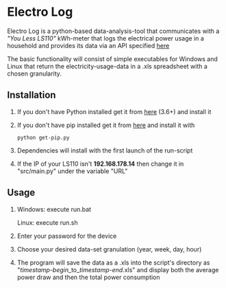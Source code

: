 # __Electro Log__

Electro Log is a python-based data-analysis-tool that communicates with a *"You Less LS110"* kWh-meter that logs the electrical power usage in a household and provides its data via an API specified [here](http://wiki.td-er.nl/index.php?title=YouLess)

The basic functionality will consist of simple executables for Windows and Linux that return the electricity-usage-data in a .xls spreadsheet with a chosen granularity.


## __Installation__

1. If you don't have Python installed get it from [here](https://www.python.org/downloads/) (3.6+) and install it
2. If you don't have pip installed get it from [here](https://bootstrap.pypa.io/get-pip.py) and install it with

    `python get-pip.py`
3. Dependencies will install with the first launch of the run-script

4. If the IP of your LS110 isn't __192.168.178.14__ then change it in "src/main.py" under the variable "URL"
   
## __Usage__

1. Windows: execute run.bat
   
   Linux:   execute run.sh
2. Enter your password for the device
3. Choose your desired data-set granulation (year, week, day, hour)
4. The program will save the data as a .xls into the script's directory as "_timestamp-begin_\_to\__timestamp-end_.xls" and display both the average power draw and then the total power consumption
